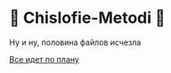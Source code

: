 # :dragon: Chislofie-Metodi :dragon:

Ну и ну, половина файлов исчезла

[Все идет по плану](https://github.com/SatSea/Chislofie-Metodi/pull/10)

